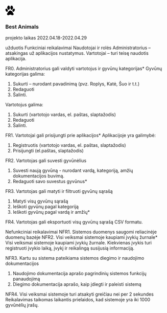 <img src="https://raw.githubusercontent.com/abcwers/animals/main/puslapis/img/peda.svg" alt="..." height="30"> <h3>Best Animals</h3> 
<p>projekto laikas 2022.04.18-2022.04.29</p>

užduotis
Funkciniai reikalavimai
Naudotojai ir rolės
Administratorius – atsakingas už aplikacijos nustatymus.
Vartotojai – turi teisę naudotis aplikacija.

FR0. Administratorius gali valdyti vartotojus ir gyvūnų kategorijas*
Gyvūnų kategorijas galima:
1. Sukurti – nurodant pavadinimą (pvz. Roplys, Katė, Šuo ir t.t.)
2. Redaguoti
3. Šalinti.

Vartotojus galima:
1. Sukurti (vartotojo vardas, el. paštas, slaptažodis)
2. Redaguoti
3. Šalinti.

FR1. Vartotojai gali prisijungti prie aplikacijos*
Aplikacijoje yra galimybė:
1. Registruotis (vartotojo vardas, el. paštas, slaptažodis)
2. Prisijungti (el.paštas, slaptažodis)

FR2. Vartotojas gali suvesti gyvūnėlius
1. Suvesti naują gyvūną - nurodant vardą, kategoriją, amžių dokumentacijos buvimą.
2. Redaguoti savo suvestus gyvūnus*

FR3. Vartotojas gali matyti ir filtruoti gyvūnų sąrašą
1. Matyti visų gyvūnų sąrašą
2. Ieškoti gyvūnų pagal kategoriją
3. Ieškoti gyvūnų pagal vardą ir amžių*

FR4. Vartotojas gali eksportuoti visų gyvūnų sąrašą CSV formatu.

Nefunkciniai reikalavimai
NFR1. Sistemos duomenys saugomi reliacinėje duomenų bazėje
NFR2. Visi veiksmai sistemoje kaupiami įvykių žurnale*
Visi veiksmai sistemoje kaupiami įvykių žurnale. Kiekvienas įvykis turi registruoti įvykio laiką, įvykį ir reikalingą susijusią informaciją.

NFR3. Kartu su sistema pateikiama sistemos diegimo ir naudojimo dokumentacijos
1. Naudojimo dokumentacija aprašo pagrindinių sistemos funkcijų panaudojimą
2. Diegimo dokumentacija aprašo, kaip įdiegti ir paleisti sistemą

NFR4. Visi veiksmai sistemoje turi atsakyti greičiau nei per 2 sekundes
Reikalavimas taikomas laikantis prielaidos, kad sistemoje yra iki 1000 gyvūnėlių įrašų.
